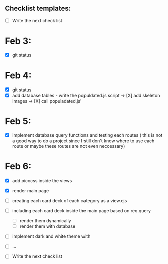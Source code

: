 ## Checklist templates:

- [ ] Write the next check list

# Feb 3:

- [x] git status

# Feb 4:

- [x] git status
- [x] add database tables - write the populdated.js script
      -> [X] add skeleton images
      -> [X] call populadated.js'

# Feb 5:

- [x] implement database query functions and testing each routes ( this is not a good way to do a project since I still don't know where to use each route or maybe these routes are not even neccessary)

# Feb 6:

- [x] add picocss inside the views
- [x] render main page
- [ ] creating each card deck of each category as a view.ejs
- [ ] including each card deck inside the main page based on
      req.query

  - [ ] render them dynamically
  - [ ] render them with database

- [ ] implement dark and white theme with
- [ ] ...
- [ ] Write the next check list
